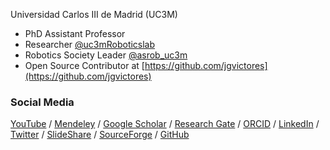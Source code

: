 Universidad Carlos III de Madrid (UC3M)
- PhD Assistant Professor
- Researcher [@uc3mRoboticslab](http://roboticslab.uc3m.es/roboticslab/people/jg-victores)
- Robotics Society Leader [@asrob_uc3m](https://twitter.com/asrob_uc3m)
- Open Source Contributor at [https://github.com/jgvictores](https://github.com/jgvictores)

### Social Media
[YouTube](http://www.youtube.com/user/jgvictores) / [Mendeley](http://www.mendeley.com/profiles/juan-g-victores) / [Google Scholar](http://scholar.google.com/citations?user=qawKnNkAAAAJ) / [Research Gate](http://www.researchgate.net/profile/Juan_Victores) / [ORCID](http://orcid.org/0000-0002-3080-3467) / [LinkedIn](https://es.linkedin.com/in/jgvictores) / [Twitter](https://twitter.com/jgvictores) / [SlideShare](http://www.slideshare.net/JuanGVictores) / [SourceForge](http://sourceforge.net/u/jgvictores/profile) / [GitHub](https://github.com/jgvictores)
